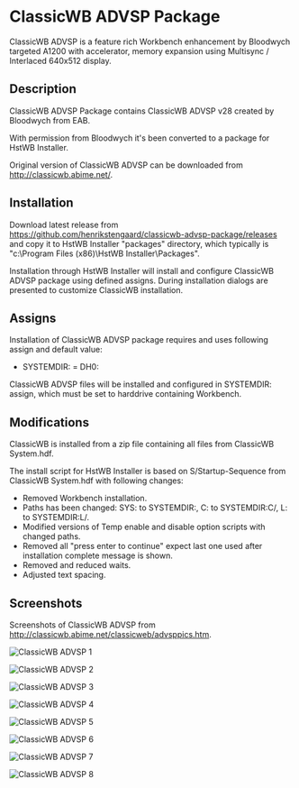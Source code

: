 # ClassicWB ADVSP Package

ClassicWB ADVSP is a feature rich Workbench enhancement by Bloodwych targeted A1200 with accelerator, memory expansion using Multisync / Interlaced 640x512 display.

## Description

ClassicWB ADVSP Package contains ClassicWB ADVSP v28 created by Bloodwych from EAB.

With permission from Bloodwych it's been converted to a package for HstWB Installer.

Original version of ClassicWB ADVSP can be downloaded from http://classicwb.abime.net/.

## Installation

Download latest release from https://github.com/henrikstengaard/classicwb-advsp-package/releases and copy it to HstWB Installer "packages" directory, which typically is "c:\Program Files (x86)\HstWB Installer\Packages".

Installation through HstWB Installer will install and configure ClassicWB ADVSP package using defined assigns.
During installation dialogs are presented to customize ClassicWB installation.

## Assigns

Installation of ClassicWB ADVSP package requires and uses following assign and default value:

- SYSTEMDIR: = DH0:

ClassicWB ADVSP files will be installed and configured in SYSTEMDIR: assign, which must be set to harddrive containing Workbench.

## Modifications

ClassicWB is installed from a zip file containing all files from ClassicWB System.hdf.

The install script for HstWB Installer is based on S/Startup-Sequence from ClassicWB System.hdf with following changes:

- Removed Workbench installation.
- Paths has been changed: SYS: to SYSTEMDIR:, C: to SYSTEMDIR:C/, L: to SYSTEMDIR:L/.
- Modified versions of Temp enable and disable option scripts with changed paths.
- Removed all "press enter to continue" expect last one used after installation complete message is shown.
- Removed and reduced waits.
- Adjusted text spacing.

## Screenshots

Screenshots of ClassicWB ADVSP from http://classicwb.abime.net/classicweb/advsppics.htm.

![ClassicWB ADVSP 1](screenshots/classicwb_advsp1.png?raw=true)

![ClassicWB ADVSP 2](screenshots/classicwb_advsp2.png?raw=true)

![ClassicWB ADVSP 3](screenshots/classicwb_advsp3.png?raw=true)

![ClassicWB ADVSP 4](screenshots/classicwb_advsp4.png?raw=true)

![ClassicWB ADVSP 5](screenshots/classicwb_advsp5.png?raw=true)

![ClassicWB ADVSP 6](screenshots/classicwb_advsp6.png?raw=true)

![ClassicWB ADVSP 7](screenshots/classicwb_advsp7.png?raw=true)

![ClassicWB ADVSP 8](screenshots/classicwb_advsp8.png?raw=true)